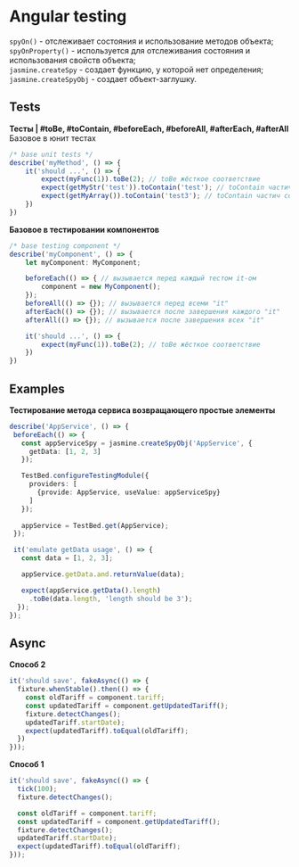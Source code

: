# Angular testing

`spyOn()` - отслеживает состояния и использование методов объекта;  
`spyOnProperty()` - используется для отслеживания состояния и использования свойств объекта;  
`jasmine.createSpy` - создает функцию, у которой нет определения;  
`jasmine.createSpyObj` - создает объект-заглушку.  

## Tests  

**Тесты | #toBe, #toContain, #beforeEach, #beforeAll, #afterEach, #afterAll**
Базовое в юнит тестах
```ts
/* base unit tests */
describe('myMethod', () => {
	it('should ...', () => {
		expect(myFunc(1)).toBe(2); // toBe жёсткое соответствие
		expect(getMyStr('test')).toContain('test'); // toContain частич соответств, прим к строкам массивам
		expect(getMyArray()).toContain('test3'); // toContain частич соответств
	})
})
```
**Базовое в тестировании компонентов**
```ts
/* base testing component */
describe('myComponent', () => {
	let myComponent: MyComponent;

	beforeEach(() => { // вызывается перед каждый тестом it-ом
		component = new MyComponent();
	});
	beforeAll(() => {}); // вызывается перед всеми "it"
	afterEach(() => {}); // вызывается после завершения каждого "it"
	afterAll(() => {}); // вызывается после завершения всех "it"

	it('should ...', () => {
		expect(myFunc(1)).toBe(2); // toBe жёсткое соответствие
	})
})
```

## Examples

**Тестирование метода сервиса возвращающего простые элементы**   
```ts
describe('AppService', () => {
 beforeEach(() => {
   const appServiceSpy = jasmine.createSpyObj('AppService', {
     getData: [1, 2, 3]
   });

   TestBed.configureTestingModule({
     providers: [
       {provide: AppService, useValue: appServiceSpy}
     ]
   });
  
   appService = TestBed.get(AppService);
 });

 it('emulate getData usage', () => {
   const data = [1, 2, 3];

   appService.getData.and.returnValue(data);

   expect(appService.getData().length)
     .toBe(data.length, 'length should be 3');
  });
});
```

## Async  

**Способ 2**  
```ts
it('should save', fakeAsync(() => { 
  fixture.whenStable().then(() => {  
    const oldTariff = component.tariff;  
    const updatedTariff = component.getUpdatedTariff();  
    fixture.detectChanges();
    updatedTariff.startDate);  
    expect(updatedTariff).toEqual(oldTariff);  
  })  
}));
```

**Способ 1**  
```ts
it('should save', fakeAsync(() => { 
  tick(100);  
  fixture.detectChanges(); 

  const oldTariff = component.tariff;  
  const updatedTariff = component.getUpdatedTariff();  
  fixture.detectChanges();
  updatedTariff.startDate);  
  expect(updatedTariff).toEqual(oldTariff); 
}));
```
<!--stackedit_data:
eyJoaXN0b3J5IjpbODEwNzgyMTQwLC01OTI4NTQwNTksMTAyMj
M2MzQ0OF19
-->